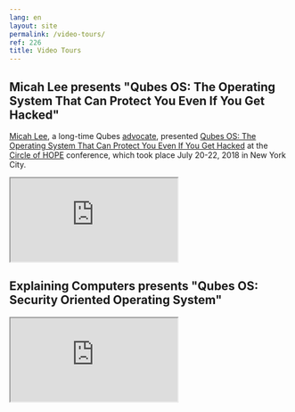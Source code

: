 ```yaml
---
lang: en
layout: site
permalink: /video-tours/
ref: 226
title: Video Tours
---
```


## Micah Lee presents "Qubes OS: The Operating System That Can Protect You Even If You Get Hacked"

[Micah Lee](https://micahflee.com/), a long-time Qubes [advocate](/experts/), presented [Qubes OS: The Operating System That Can Protect You Even If You Get Hacked](https://www.hope.net/schedule.html#-qubes-os-the-operating-system-that-can-protect-you-even-if-you-get-hacked-) at the [Circle of HOPE](https://www.hope.net/index.html) conference, which took place July 20-22, 2018 in New York City.

<div class="video more-bottom">
  <iframe class="responsive" referrerpolicy="no-referrer" scrolling="no" allowfullscreen src="https://livestream.com/accounts/9197973/events/8286152/videos/178431606/player?autoPlay=false"></iframe>
</div>

## Explaining Computers presents "Qubes OS: Security Oriented Operating System"

<div class="video more-top">
  <iframe class="responsive" referrerpolicy="no-referrer" scrolling="no" allowfullscreen src="https://www.youtube-nocookie.com/embed/hWDvS_Mp6gc"></iframe>
</div>

